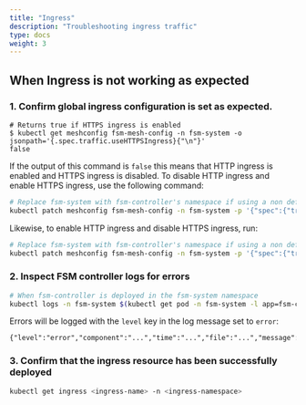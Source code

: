 ```yaml
---
title: "Ingress"
description: "Troubleshooting ingress traffic"
type: docs
weight: 3
---
```


## When Ingress is not working as expected

### 1. Confirm global ingress configuration is set as expected.

```console
# Returns true if HTTPS ingress is enabled
$ kubectl get meshconfig fsm-mesh-config -n fsm-system -o jsonpath='{.spec.traffic.useHTTPSIngress}{"\n"}'
false
```

If the output of this command is `false` this means that HTTP ingress is enabled and HTTPS ingress is disabled. To disable HTTP ingress and enable HTTPS ingress, use the following command:

```bash
# Replace fsm-system with fsm-controller's namespace if using a non default namespace
kubectl patch meshconfig fsm-mesh-config -n fsm-system -p '{"spec":{"traffic":{"useHTTPSIngress":true}}}'  --type=merge
```

Likewise, to enable HTTP ingress and disable HTTPS ingress, run:

```bash
# Replace fsm-system with fsm-controller's namespace if using a non default namespace
kubectl patch meshconfig fsm-mesh-config -n fsm-system -p '{"spec":{"traffic":{"useHTTPSIngress":false}}}'  --type=merge
```

### 2. Inspect FSM controller logs for errors

```bash
# When fsm-controller is deployed in the fsm-system namespace
kubectl logs -n fsm-system $(kubectl get pod -n fsm-system -l app=fsm-controller -o jsonpath='{.items[0].metadata.name}')
```

Errors will be logged with the `level` key in the log message set to `error`:
```console
{"level":"error","component":"...","time":"...","file":"...","message":"..."}
```

### 3. Confirm that the ingress resource has been successfully deployed

```bash
kubectl get ingress <ingress-name> -n <ingress-namespace>
```
